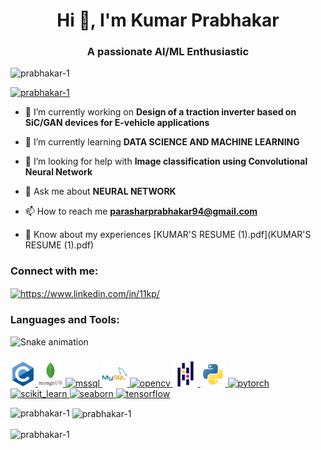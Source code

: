 <h1 align="center">Hi 👋, I'm Kumar Prabhakar</h1>
<h3 align="center">A passionate AI/ML Enthusiastic </h3>

<p align="left"> <img src="https://komarev.com/ghpvc/?username=prabhakar-1&label=Profile%20views&color=0e75b6&style=flat" alt="prabhakar-1" /> </p>

<p align="left"> <a href="https://github.com/ryo-ma/github-profile-trophy"><img src="https://github-profile-trophy.vercel.app/?username=prabhakar-1" alt="prabhakar-1" /></a> </p>

- 🔭 I’m currently working on **Design of a traction inverter based on SiC/GAN devices for E-vehicle applications**

- 🌱 I’m currently learning **DATA SCIENCE AND MACHINE LEARNING**

- 🤝 I’m looking for help with **Image classification using Convolutional Neural Network**

- 💬 Ask me about **NEURAL NETWORK**

- 📫 How to reach me **parasharprabhakar94@gmail.com**

- 📄 Know about my experiences [KUMAR'S RESUME (1).pdf](KUMAR'S RESUME (1).pdf)

<h3 align="left">Connect with me:</h3>
<p align="left">
<a href="https://linkedin.com/in/https://www.linkedin.com/in/11kp/" target="blank"><img align="center" src="https://raw.githubusercontent.com/rahuldkjain/github-profile-readme-generator/master/src/images/icons/Social/linked-in-alt.svg" alt="https://www.linkedin.com/in/11kp/" height="30" width="40" /></a>
</p>

<h3 align="left">Languages and Tools:</h3>
<img src="https://raw.githubusercontent.com/Prabhakar-1/Prabhakar-1/output/snake.svg" alt="Snake animation" />

###
<p align="left"> <a href="https://www.cprogramming.com/" target="_blank" rel="noreferrer"> <img src="https://raw.githubusercontent.com/devicons/devicon/master/icons/c/c-original.svg" alt="c" width="40" height="40"/> </a> <a href="https://www.mongodb.com/" target="_blank" rel="noreferrer"> <img src="https://raw.githubusercontent.com/devicons/devicon/master/icons/mongodb/mongodb-original-wordmark.svg" alt="mongodb" width="40" height="40"/> </a> <a href="https://www.microsoft.com/en-us/sql-server" target="_blank" rel="noreferrer"> <img src="https://www.svgrepo.com/show/303229/microsoft-sql-server-logo.svg" alt="mssql" width="40" height="40"/> </a> <a href="https://www.mysql.com/" target="_blank" rel="noreferrer"> <img src="https://raw.githubusercontent.com/devicons/devicon/master/icons/mysql/mysql-original-wordmark.svg" alt="mysql" width="40" height="40"/> </a> <a href="https://opencv.org/" target="_blank" rel="noreferrer"> <img src="https://www.vectorlogo.zone/logos/opencv/opencv-icon.svg" alt="opencv" width="40" height="40"/> </a> <a href="https://pandas.pydata.org/" target="_blank" rel="noreferrer"> <img src="https://raw.githubusercontent.com/devicons/devicon/2ae2a900d2f041da66e950e4d48052658d850630/icons/pandas/pandas-original.svg" alt="pandas" width="40" height="40"/> </a> <a href="https://www.python.org" target="_blank" rel="noreferrer"> <img src="https://raw.githubusercontent.com/devicons/devicon/master/icons/python/python-original.svg" alt="python" width="40" height="40"/> </a> <a href="https://pytorch.org/" target="_blank" rel="noreferrer"> <img src="https://www.vectorlogo.zone/logos/pytorch/pytorch-icon.svg" alt="pytorch" width="40" height="40"/> </a> <a href="https://scikit-learn.org/" target="_blank" rel="noreferrer"> <img src="https://upload.wikimedia.org/wikipedia/commons/0/05/Scikit_learn_logo_small.svg" alt="scikit_learn" width="40" height="40"/> </a> <a href="https://seaborn.pydata.org/" target="_blank" rel="noreferrer"> <img src="https://seaborn.pydata.org/_images/logo-mark-lightbg.svg" alt="seaborn" width="40" height="40"/> </a> <a href="https://www.tensorflow.org" target="_blank" rel="noreferrer"> <img src="https://www.vectorlogo.zone/logos/tensorflow/tensorflow-icon.svg" alt="tensorflow" width="40" height="40"/> </a> </p>

<p><img align="left" src="https://github-readme-stats.vercel.app/api/top-langs?username=prabhakar-1&show_icons=true&locale=en&layout=compact" alt="prabhakar-1" /></p>

<p>&nbsp;<img align="center" src="https://github-readme-stats.vercel.app/api?username=prabhakar-1&show_icons=true&locale=en" alt="prabhakar-1" /></p>

<p><img align="center" src="https://github-readme-streak-stats.herokuapp.com/?user=prabhakar-1&" alt="prabhakar-1" /></p>
